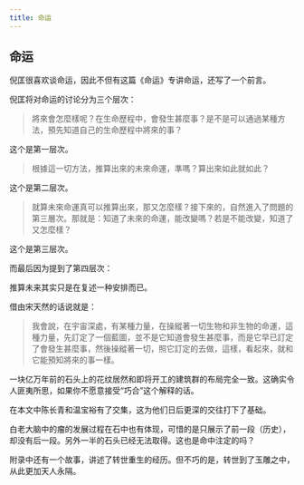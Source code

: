 ```yaml
---
title: 命运
---
```


## 命运

倪匡很喜欢谈命运，因此不但有这篇《命运》专讲命运，还写了一个前言。

倪匡将对命运的讨论分为三个层次：

>將來會怎麼樣呢？在生命歷程中，會發生甚麼事？是不是可以通過某種方法，預先知道自己的生命歷程中將來的事？

这个是第一层次。

>根據這一切方法，推算出來的未來命運，準嗎？算出來如此就如此？

这个是第二层次。

>就算未來命運真可以推算出來，那又怎麼樣？接下來的，自然進入了問題的第三層次。那就是：知道了未來的命運，能改變嗎？若是不能改變，知道了又怎麼樣？

这个是第三层次。

而最后因为提到了第四层次：

推算未来其实只是在复述一种安排而已。

借由宋天然的话说就是：

>我會說，在宇宙深處，有某種力量，在操縱著一切生物和非生物的命運，這種力量，先訂定了一個藍圖，並不是它知道會發生甚麼事，而是它早已訂定了會發生甚麼事，然後操縱著一切，照它訂定的去做，這樣，看起來，就和它能預知將來的事一樣。

一块亿万年前的石头上的花纹居然和即将开工的建筑群的布局完全一致。这确实令人匪夷所思，如果你不愿意接受“巧合”这个解释的话。

在本文中陈长青和温宝裕有了交集，这为他们日后更深的交往打下了基础。

白老大脑中的瘤的发展过程在石中也有体现，可惜的是只展示了前一段（历史），却没有后一段。另外一半的石头已经无法取得。这也是命中注定的吗？

附录中还有一个故事，讲述了转世重生的经历。但不巧的是，转世到了玉雕之中，从此更加天人永隔。